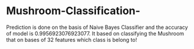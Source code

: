 # Mushroom-Classification-
Prediction is done on the basis of Naive Bayes Classifier and the accuracy of model is 0.9956923076923077.
It based on classifying the Mushroom that on bases of 32 features which class is belong to!
